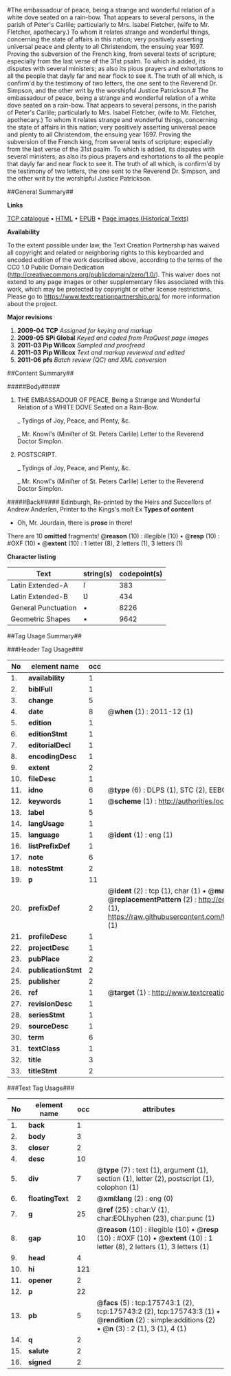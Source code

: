 #The embassadour of peace, being a strange and wonderful relation of a white dove seated on a rain-bow. That appears to several persons, in the parish of Peter's Carlile; particularly to Mrs. Isabel Fletcher, (wife to Mr. Fletcher, apothecary.) To whom it relates strange and wonderful things, concerning the state of affairs in this nation; very positively asserting universal peace and plenty to all Christendom, the ensuing year 1697. Proving the subversion of the French king, from several texts of scripture; especially from the last verse of the 31st psalm. To which is added, its disputes with several ministers; as also its pious prayers and exhortations to all the people that dayly far and near flock to see it. The truth of all which, is confirm'd by the testimony of two letters, the one sent to the Reverend Dr. Simpson, and the other writ by the worshipful Justice Patrickson.#
The embassadour of peace, being a strange and wonderful relation of a white dove seated on a rain-bow. That appears to several persons, in the parish of Peter's Carlile; particularly to Mrs. Isabel Fletcher, (wife to Mr. Fletcher, apothecary.) To whom it relates strange and wonderful things, concerning the state of affairs in this nation; very positively asserting universal peace and plenty to all Christendom, the ensuing year 1697. Proving the subversion of the French king, from several texts of scripture; especially from the last verse of the 31st psalm. To which is added, its disputes with several ministers; as also its pious prayers and exhortations to all the people that dayly far and near flock to see it. The truth of all which, is confirm'd by the testimony of two letters, the one sent to the Reverend Dr. Simpson, and the other writ by the worshipful Justice Patrickson.

##General Summary##

**Links**

[TCP catalogue](http://www.ota.ox.ac.uk/tcp/)  • 
[HTML](http://tei.it.ox.ac.uk/tcp/Texts-HTML/free/B01/B01360.html)  • 
[EPUB](http://tei.it.ox.ac.uk/tcp/Texts-EPUB/free/B01/B01360.epub) • 
[Page images (Historical Texts)](https://historicaltexts.jisc.ac.uk/eebo-52614494e)

**Availability**

To the extent possible under law, the Text Creation Partnership has waived all copyright and related or neighboring rights to this keyboarded and encoded edition of the work described above, according to the terms of the CC0 1.0 Public Domain Dedication (http://creativecommons.org/publicdomain/zero/1.0/). This waiver does not extend to any page images or other supplementary files associated with this work, which may be protected by copyright or other license restrictions. Please go to https://www.textcreationpartnership.org/ for more information about the project.

**Major revisions**

1. __2009-04__ __TCP__ *Assigned for keying and markup*
1. __2009-05__ __SPi Global__ *Keyed and coded from ProQuest page images*
1. __2011-03__ __Pip Willcox__ *Sampled and proofread*
1. __2011-03__ __Pip Willcox__ *Text and markup reviewed and edited*
1. __2011-06__ __pfs__ *Batch review (QC) and XML conversion*

##Content Summary##

#####Body#####

1. THE EMBASSADOUR OF PEACE, Being a Strange and Wonderful Relation of a WHITE DOVE Seated on a Rain-Bow.

    _ Tydings of Joy, Peace, and Plenty, &c.

    _ Mr. Knowl's (Miniſter of St. Peters Carlile) Letter to the Reverend Doctor Simpſon.

1. POSTSCRIPT.

    _ Tydings of Joy, Peace, and Plenty, &c.

    _ Mr. Knowl's (Miniſter of St. Peters Carlile) Letter to the Reverend Doctor Simpſon.

#####Back#####
Edinburgh, Re-printed by the Heirs and Succeſſors of Andrew Anderſen, Printer to the Kings's moſt Ex
**Types of content**

  * Oh, Mr. Jourdain, there is **prose** in there!

There are 10 **omitted** fragments! 
 @__reason__ (10) : illegible (10)  •  @__resp__ (10) : #OXF (10)  •  @__extent__ (10) : 1 letter (8), 2 letters (1), 3 letters (1)

**Character listing**


|Text|string(s)|codepoint(s)|
|---|---|---|
|Latin Extended-A|ſ|383|
|Latin Extended-B|Ʋ|434|
|General Punctuation|•|8226|
|Geometric Shapes|▪|9642|

##Tag Usage Summary##

###Header Tag Usage###

|No|element name|occ|attributes|
|---|---|---|---|
|1.|__availability__|1||
|2.|__biblFull__|1||
|3.|__change__|5||
|4.|__date__|8| @__when__ (1) : 2011-12 (1)|
|5.|__edition__|1||
|6.|__editionStmt__|1||
|7.|__editorialDecl__|1||
|8.|__encodingDesc__|1||
|9.|__extent__|2||
|10.|__fileDesc__|1||
|11.|__idno__|6| @__type__ (6) : DLPS (1), STC (2), EEBO-CITATION (1), OCLC (1), VID (1)|
|12.|__keywords__|1| @__scheme__ (1) : http://authorities.loc.gov/ (1)|
|13.|__label__|5||
|14.|__langUsage__|1||
|15.|__language__|1| @__ident__ (1) : eng (1)|
|16.|__listPrefixDef__|1||
|17.|__note__|6||
|18.|__notesStmt__|2||
|19.|__p__|11||
|20.|__prefixDef__|2| @__ident__ (2) : tcp (1), char (1)  •  @__matchPattern__ (2) : ([0-9\-]+):([0-9IVX]+) (1), (.+) (1)  •  @__replacementPattern__ (2) : http://eebo.chadwyck.com/downloadtiff?vid=$1&page=$2 (1), https://raw.githubusercontent.com/textcreationpartnership/Texts/master/tcpchars.xml#$1 (1)|
|21.|__profileDesc__|1||
|22.|__projectDesc__|1||
|23.|__pubPlace__|2||
|24.|__publicationStmt__|2||
|25.|__publisher__|2||
|26.|__ref__|1| @__target__ (1) : http://www.textcreationpartnership.org/docs/. (1)|
|27.|__revisionDesc__|1||
|28.|__seriesStmt__|1||
|29.|__sourceDesc__|1||
|30.|__term__|6||
|31.|__textClass__|1||
|32.|__title__|3||
|33.|__titleStmt__|2||


###Text Tag Usage###

|No|element name|occ|attributes|
|---|---|---|---|
|1.|__back__|1||
|2.|__body__|3||
|3.|__closer__|2||
|4.|__desc__|10||
|5.|__div__|7| @__type__ (7) : text (1), argument (1), section (1), letter (2), postscript (1), colophon (1)|
|6.|__floatingText__|2| @__xml:lang__ (2) : eng (0)|
|7.|__g__|25| @__ref__ (25) : char:V (1), char:EOLhyphen (23), char:punc (1)|
|8.|__gap__|10| @__reason__ (10) : illegible (10)  •  @__resp__ (10) : #OXF (10)  •  @__extent__ (10) : 1 letter (8), 2 letters (1), 3 letters (1)|
|9.|__head__|4||
|10.|__hi__|121||
|11.|__opener__|2||
|12.|__p__|22||
|13.|__pb__|5| @__facs__ (5) : tcp:175743:1 (2), tcp:175743:2 (2), tcp:175743:3 (1)  •  @__rendition__ (2) : simple:additions (2)  •  @__n__ (3) : 2 (1), 3 (1), 4 (1)|
|14.|__q__|2||
|15.|__salute__|2||
|16.|__signed__|2||
